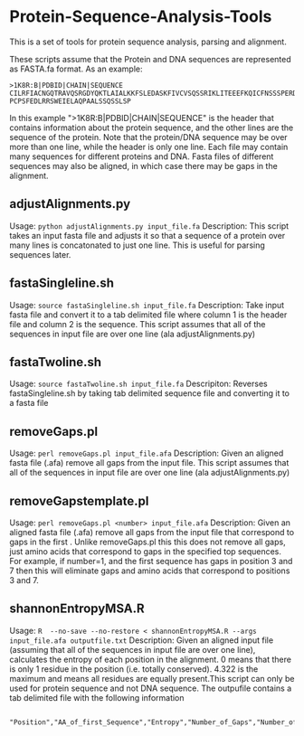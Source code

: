 # Protein-Sequence-Analysis-Tools
This is a set of tools for protein sequence analysis, parsing and alignment.

These scripts assume that the Protein and DNA sequences are represented as FASTA.fa format. As an example:

    >1K8R:B|PDBID|CHAIN|SEQUENCE
    CILRFIACNGQTRAVQSRGDYQKTLAIALKKFSLEDASKFIVCVSQSSRIKLITEEEFKQICFNSSSPERDRLIIVPKEK
    PCPSFEDLRRSWEIELAQPAALSSQSSLSP
 
In this example ">1K8R:B|PDBID|CHAIN|SEQUENCE" is the header that contains information about the protein sequence, and the other lines are the sequence of the protein. Note that the protein/DNA sequence may be over more than one line, while the header is only one line. Each file may contain many sequences for different proteins and DNA. Fasta files of different sequences may also be aligned, in which case there may be gaps in the alignment.

## adjustAlignments.py
Usage: `python adjustAlignments.py input_file.fa`
Description: This script takes an input fasta file and adjusts it so that a sequence of a protein over many lines is concatonated to just one line. This is useful for parsing sequences later.

## fastaSingleline.sh
Usage: `source fastaSingleline.sh input_file.fa`
Description: Take input fasta file and convert it to a tab delimited file where column 1 is the header file and column 2 is the sequence. This script assumes that all of the sequences in input file are over one line (ala adjustAlignments.py)

## fastaTwoline.sh
Usage: `source fastaTwoline.sh input_file.fa`
Descripiton: Reverses fastaSingleline.sh by taking tab delimited sequence file and converting it to a fasta file

## removeGaps.pl
Usage: `perl removeGaps.pl input_file.afa`
Description: Given an aligned fasta file (.afa) remove all gaps from the input file. This script assumes that all of the sequences in input file are over one line (ala adjustAlignments.py)

## removeGapstemplate.pl

Usage: `perl removeGaps.pl <number> input_file.afa`
Description: Given an aligned fasta file (.afa) remove all gaps from the input file that correspond to gaps in the first <number sequences>. Unlike removeGaps.pl this this does not remove all gaps, just amino acids that correspond to gaps in the specified top <number> sequences. For example, if number=1, and the first sequence has gaps in position 3 and 7 then this will eliminate gaps and amino acids that correspond to positions 3 and 7.

## shannonEntropyMSA.R
Usage: `R  --no-save --no-restore < shannonEntropyMSA.R --args input_file.afa outputfile.txt`
Description: Given an aligned input file (assuming that all of the sequences in input file are over one line), calculates the entropy of each position in the alignment. 0 means that there is only 1 residue in the position (i.e. totally conserved). 4.322 is the maximum and means all residues are equally present.This script can only be used for protein sequence and not DNA sequence. The outpufile contains a tab delimited file with the following information

        "Position","AA_of_first_Sequence","Entropy","Number_of_Gaps","Number_of_Non_Gaps"
